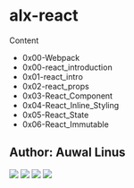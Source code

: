 # alx-react
Content
- 0x00-Webpack
- 0x00-react_introduction
- 0x01-react_intro
- 0x02-react_props
- 0x03-React_Component
- 0x04-React_Inline_Styling
- 0x05-React_State
- 0x06-React_Immutable

## Author: Auwal Linus
[<img src="https://img.shields.io/badge/Twitter-1DA1F2.svg?&style=plastic&logo=twitter&logoColor=white"/>](https://twitter.com/LinusAuwal)
[<img src="https://img.shields.io/badge/Linkedin-0A66C2.svg?&style=plastic&logo=linkedin&logoColor=white"/>](https://www.linkedin.com/in/auwalliinus)
[<img src="https://img.shields.io/badge/github-%23121011.svg?style=for-the-badge&logo=github&logoColor=white"/>](https://github.com/auwallinus)
[<img src="https://img.shields.io/badge/Gmail-D14836?style=for-the-badge&logo=gmail&logoColor=white"/>](https:/https://mail.google.com/auwallinus)
